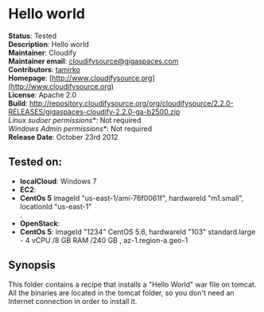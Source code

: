 # Hello world 

**Status**: Tested  
**Description**: Hello world   
**Maintainer**:       Cloudify  
**Maintainer email**: cloudifysource@gigaspaces.com  
**Contributors**:    [tamirko](https://github.com/tamirko)  
**Homepage**:   [http://www.cloudifysource.org](http://www.cloudifysource.org)  
**License**:      Apache 2.0   
**Build**: http://repository.cloudifysource.org/org/cloudifysource/2.2.0-RELEASES/gigaspaces-cloudify-2.2.0-ga-b2500.zip  
**Linux* sudoer permissions**:	Not required  
**Windows* Admin permissions**:	Not required  
**Release Date**: October 23rd 2012    


Tested on:
--------

* <strong>localCloud</strong>: Windows 7 
* <strong>EC2</strong>: 
 * <strong>CentOs 5</strong> imageId "us-east-1/ami-76f0061f", hardwareId "m1.small", locationId "us-east-1"  
.
* <strong>OpenStack</strong>:  
 * <strong>CentOs 5</strong>: imageId "1234" CentOS 5.6, hardwareId "103" standard.large - 4 vCPU /8 GB RAM /240 GB , az-1.region-a.geo-1 


Synopsis
--------

This folder contains a recipe that installs a "Hello World" war file on tomcat.
All the binaries are located in the tomcat folder, so you don't need an Internet connection in order to install it.


